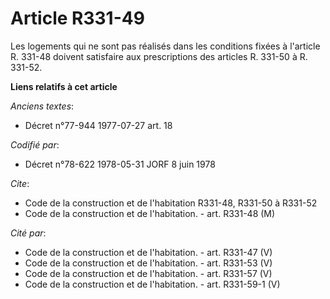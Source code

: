 # Article R331-49

Les logements qui ne sont pas réalisés dans les conditions fixées à l'article R. 331-48 doivent satisfaire aux prescriptions
des articles R. 331-50 à R. 331-52.

**Liens relatifs à cet article**

_Anciens textes_:

  - Décret n°77-944 1977-07-27 art. 18

_Codifié par_:

  - Décret n°78-622 1978-05-31 JORF 8 juin 1978

_Cite_:

  - Code de la construction et de l'habitation R331-48, R331-50 à R331-52
  - Code de la construction et de l'habitation. - art. R331-48 (M)

_Cité par_:

  - Code de la construction et de l'habitation. - art. R331-47 (V)
  - Code de la construction et de l'habitation. - art. R331-53 (V)
  - Code de la construction et de l'habitation. - art. R331-57 (V)
  - Code de la construction et de l'habitation. - art. R331-59-1 (V)
